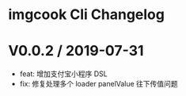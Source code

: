 # imgcook Cli Changelog

V0.0.2 / 2019-07-31
==================
  * feat: 增加支付宝小程序 DSL 
  * fix: 修复处理多个 loader panelValue 往下传值问题